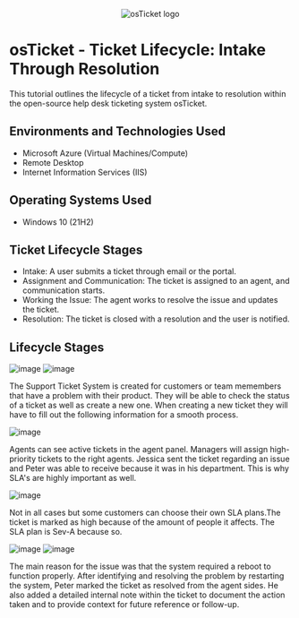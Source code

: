 <p align="center">
<img src="https://i.imgur.com/Clzj7Xs.png" alt="osTicket logo"/>
</p>

<h1>osTicket - Ticket Lifecycle: Intake Through Resolution</h1>
This tutorial outlines the lifecycle of a ticket from intake to resolution within the open-source help desk ticketing system osTicket.<br />

<h2>Environments and Technologies Used</h2>

- Microsoft Azure (Virtual Machines/Compute)
- Remote Desktop
- Internet Information Services (IIS)

<h2>Operating Systems Used </h2>

- Windows 10</b> (21H2)

<h2>Ticket Lifecycle Stages</h2>

- Intake: A user submits a ticket through email or the portal.
- Assignment and Communication: The ticket is assigned to an agent, and communication starts.
- Working the Issue: The agent works to resolve the issue and updates the ticket.
- Resolution: The ticket is closed with a resolution and the user is notified.

<h2>Lifecycle Stages</h2>

![image](https://github.com/user-attachments/assets/183611a4-97db-4fd9-8820-cbf97acf9a4d)
![image](https://github.com/user-attachments/assets/64d42d5e-a389-4e26-b363-6354dcc61901)

The Support Ticket System is created for customers or team memembers that have a problem with their product. They will be able to check the status of a ticket as well as create a new one. When creating a new ticket they will have to fill out the following information for a smooth process.

![image](https://github.com/user-attachments/assets/2592f73b-5c94-4531-bdf0-17ae02a59d71)

Agents can see active tickets in the agent panel. Managers will assign high-priority tickets to the right agents. Jessica sent the ticket regarding an issue and Peter was able to receive because it was in his department. This is why SLA's are highly important as well.

![image](https://github.com/user-attachments/assets/2e9148e3-4d6a-4b05-b635-0a4711c132a2)

Not in all cases but some customers can choose their own SLA plans.The ticket is marked as high because of the amount of people it affects. The SLA plan is Sev-A because so.

![image](https://github.com/user-attachments/assets/3873d407-2ade-478c-bf71-90f35b901533)
![image](https://github.com/user-attachments/assets/23cbf829-6e51-4a33-a5f0-d85c1d77c3b4)

The main reason for the issue was that the system required a reboot to function properly. After identifying and resolving the problem by restarting the system, Peter marked the ticket as resolved from the agent sides. He also added a detailed internal note within the ticket to document the action taken and to provide context for future reference or follow-up.





